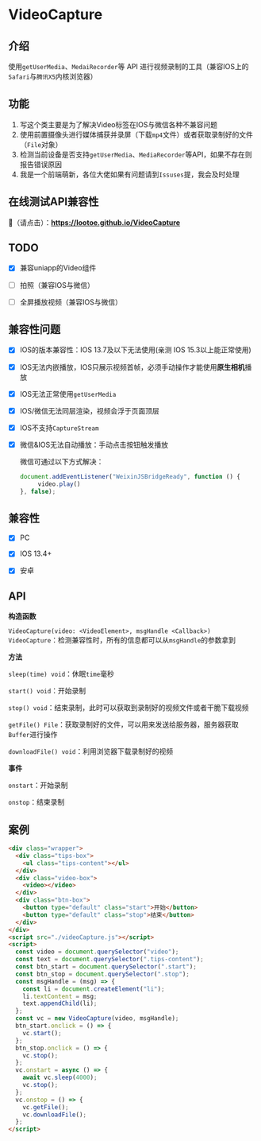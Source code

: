 # VideoCapture

## 介绍

使用`getUserMedia`、`MedaiRecorder`等 API 进行视频录制的工具（兼容IOS上的`Safari`与`腾讯X5`内核浏览器）



## 功能

1. 写这个类主要是为了解决Video标签在IOS与微信各种不兼容问题
2. 使用前置摄像头进行媒体捕获并录屏（下载`mp4`文件）或者获取录制好的文件（`File`对象）
3. 检测当前设备是否支持`getUserMedia`、`MediaRecorder`等API，如果不存在则报告错误原因
4. 我是一个前端萌新，各位大佬如果有问题请到`Issuses`提，我会及时处理



## 在线测试API兼容性

🍪（请点击）：**https://lootoe.github.io/VideoCapture**



## TODO

- [x] 兼容uniapp的Video组件
- [ ] 拍照（兼容IOS与微信）
- [ ] 全屏播放视频（兼容IOS与微信）



## 兼容性问题

- [x] IOS的版本兼容性：IOS 13.7及以下无法使用(亲测 IOS 15.3以上能正常使用)

- [x] IOS无法内嵌播放，IOS只展示视频首帧，必须手动操作才能使用**原生相机**播放

- [x] IOS无法正常使用`getUserMedia`

- [x] IOS/微信无法同层渲染，视频会浮于页面顶层

- [x] IOS不支持`CaptureStream`

- [x] 微信&IOS无法自动播放：手动点击按钮触发播放

  微信可通过以下方式解决：

  ```js
  document.addEventListener("WeixinJSBridgeReady", function () {
       video.play()
  }, false);
  ```

  

## 兼容性

- [x] PC
- [x] IOS 13.4+
- [x] 安卓



## API

**构造函数**

`VideoCapture(video: <VideoElement>, msgHandle <Callback>) VideoCapture`：检测兼容性时，所有的信息都可以从`msgHandle`的参数拿到

**方法**

`sleep(time) void`：休眠`time`毫秒

`start() void`：开始录制

`stop() void`：结束录制，此时可以获取到录制好的视频文件或者干脆下载视频

`getFile() File`：获取录制好的文件，可以用来发送给服务器，服务器获取`Buffer`进行操作

`downloadFile() void`：利用浏览器下载录制好的视频

**事件**

`onstart`：开始录制

`onstop`：结束录制



## 案例

```html
<div class="wrapper">
  <div class="tips-box">
    <ul class="tips-content"></ul>
  </div>
  <div class="video-box">
    <video></video>
  </div>
  <div class="btn-box">
    <button type="default" class="start">开始</button>
    <button type="default" class="stop">结束</button>
  </div>
</div>
<script src="./videoCapture.js"></script>
<script>
  const video = document.querySelector("video");
  const text = document.querySelector(".tips-content");
  const btn_start = document.querySelector(".start");
  const btn_stop = document.querySelector(".stop");
  const msgHandle = (msg) => {
    const li = document.createElement("li");
    li.textContent = msg;
    text.appendChild(li);
  };
  const vc = new VideoCapture(video, msgHandle);
  btn_start.onclick = () => {
    vc.start();
  };
  btn_stop.onclick = () => {
    vc.stop();
  };
  vc.onstart = async () => {
    await vc.sleep(4000);
    vc.stop();
  };
  vc.onstop = () => {
    vc.getFile();
    vc.downloadFile();
  };
</script>
```

